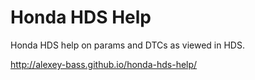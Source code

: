 Honda HDS Help
===============

Honda HDS help on params and DTCs as viewed in HDS.

http://alexey-bass.github.io/honda-hds-help/
